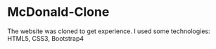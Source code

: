# McDonald-Clone
The website was cloned to get experience. I used some technologies: HTML5, CSS3, Bootstrap4

